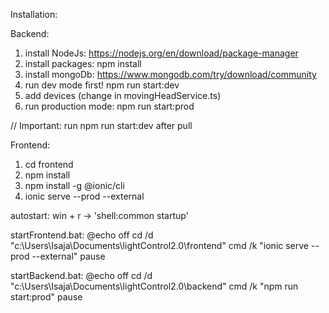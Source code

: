 Installation:

Backend:

1. install NodeJs:      https://nodejs.org/en/download/package-manager
2. install packages:    npm install
3. install mongoDb:     https://www.mongodb.com/try/download/community
4. run dev mode first!  npm run start:dev
5. add devices (change in movingHeadService.ts)
6. run production mode: npm run start:prod

// Important: run npm run start:dev after pull


Frontend:

1. cd frontend
2. npm install
3. npm install -g @ionic/cli
4. ionic serve --prod --external

autostart:
win + r -> 'shell:common startup'

startFrontend.bat:
@echo off
cd /d "c:\Users\Isaja\Documents\lightControl2.0\frontend"
cmd /k "ionic serve --prod --external"
pause

startBackend.bat:
@echo off
cd /d "c:\Users\Isaja\Documents\lightControl2.0\backend"
cmd /k "npm run start:prod"
pause
